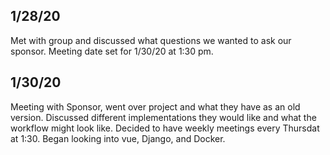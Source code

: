## 1/28/20
Met with group and discussed what questions we wanted to ask our sponsor. Meeting date set for 1/30/20 at 1:30 pm.

## 1/30/20
Meeting with Sponsor, went over project and what they have as an old version. Discussed different implementations
they would like and what the workflow might look like. Decided to have weekly meetings every Thursdat at 1:30. Began looking into vue, Django, and Docker.
